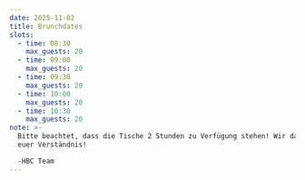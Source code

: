 ```yaml
---
date: 2025-11-02
title: Brunchdates
slots:
  - time: 08:30
    max_guests: 20
  - time: 09:00
    max_guests: 20
  - time: 09:30
    max_guests: 20
  - time: 10:00
    max_guests: 20
  - time: 10:30
    max_guests: 20
note: >-
  Bitte beachtet, dass die Tische 2 Stunden zu Verfügung stehen! Wir danken für
  euer Verständnis! 

  -HBC Team
---
```

